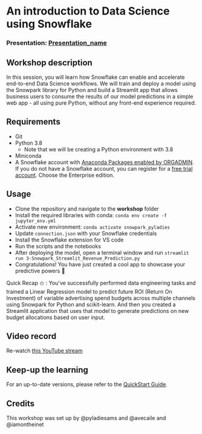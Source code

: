 # An introduction to Data Science using Snowflake 

### Presentation: [Presentation_name](workshop/Presentation_template.pptx)

## Workshop description

In this session, you will learn how Snowflake can enable and accelerate end-to-end Data Science workflows. 
We will train and deploy a model using the Snowpark library for Python and build a Streamlit app that allows business users to consume the results of our model predictions in a simple web app - all using pure Python, without any front-end experience required.

## Requirements

* Git
* Python 3.8
    * Note that we will be creating a Python environment with 3.8
* Miniconda
* A Snowflake account with [Anaconda Packages enabled by ORGADMIN](https://docs.snowflake.com/en/developer-guide/udf/python/udf-python-packages#using-third-party-packages-from-anaconda). If you do not have a Snowflake account, you can register for a [free trial account](https://signup.snowflake.com). Choose the Enterprise edition.


## Usage
* Clone the repository and navigate to the **workshop** folder
* Install the required libraries with conda:  `conda env create -f jupyter_env.yml`
* Activate new environment: `conda activate snowpark_pyladies`
* Update `connection.json` with your Snowflake credentials
* Install the Snowflake extension for VS code
* Run the scripts and the notebooks
* After deploying the model, open a terminal window and run `streamlit run 3-Snowpark_Streamlit_Revenue_Prediction.py`    
* Congratulations! You have just created a cool app to showcase your predictive powers :rocket:     

Quick Recap :snowman: : You've successfully performed data engineering tasks and trained a Linear Regression model to predict future ROI (Return On Investment) of variable advertising spend budgets across multiple channels using Snowpark for Python and scikit-learn. And then you created a Streamlit application that uses that model to generate predictions on new budget allocations based on user input.


## Video record
Re-watch [this YouTube stream](https://bit.ly/3kMM8N8)


## Keep-up the learning

For an up-to-date versions, please refer to the [QuickStart Guide](https://quickstarts.snowflake.com/guide/getting_started_with_dataengineering_ml_using_snowpark_python/index.html).

## Credits
This workshop was set up by @pyladiesams and @avecaile and @iamontheinet


